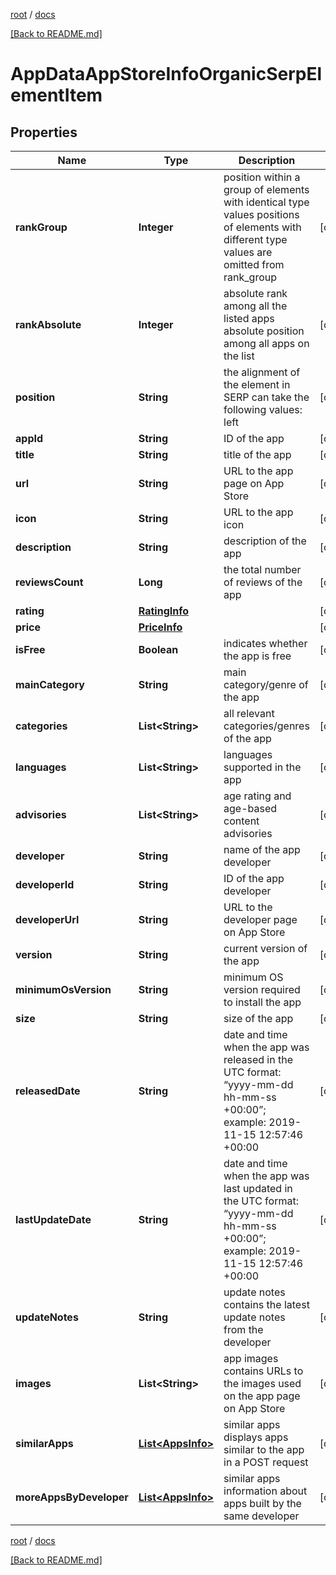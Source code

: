 [root](./../ "root") / [docs](./ "docs")

[[Back to README.md]](./../README.md "[Back to README.md]")

# AppDataAppStoreInfoOrganicSerpElementItem

## Properties

| Name | Type | Description | Notes |
|------------ | ------------- | ------------- | -------------|
|**rankGroup** | **Integer** | position within a group of elements with identical type values positions of elements with different type values are omitted from rank_group |  [optional] |
|**rankAbsolute** | **Integer** | absolute rank among all the listed apps absolute position among all apps on the list |  [optional] |
|**position** | **String** | the alignment of the element in SERP can take the following values: left |  [optional] |
|**appId** | **String** | ID of the app |  [optional] |
|**title** | **String** | title of the app |  [optional] |
|**url** | **String** | URL to the app page on App Store |  [optional] |
|**icon** | **String** | URL to the app icon |  [optional] |
|**description** | **String** | description of the app |  [optional] |
|**reviewsCount** | **Long** | the total number of reviews of the app |  [optional] |
|**rating** | [**RatingInfo**](RatingInfo.md) |  |  [optional] |
|**price** | [**PriceInfo**](PriceInfo.md) |  |  [optional] |
|**isFree** | **Boolean** | indicates whether the app is free |  [optional] |
|**mainCategory** | **String** | main category/genre of the app |  [optional] |
|**categories** | **List&lt;String&gt;** | all relevant categories/genres of the app |  [optional] |
|**languages** | **List&lt;String&gt;** | languages supported in the app |  [optional] |
|**advisories** | **List&lt;String&gt;** | age rating and age-based content advisories |  [optional] |
|**developer** | **String** | name of the app developer |  [optional] |
|**developerId** | **String** | ID of the app developer |  [optional] |
|**developerUrl** | **String** | URL to the developer page on App Store |  [optional] |
|**version** | **String** | current version of the app |  [optional] |
|**minimumOsVersion** | **String** | minimum OS version required to install the app |  [optional] |
|**size** | **String** | size of the app |  [optional] |
|**releasedDate** | **String** | date and time when the app was released in the UTC format: “yyyy-mm-dd hh-mm-ss +00:00”; example: 2019-11-15 12:57:46 +00:00 |  [optional] |
|**lastUpdateDate** | **String** | date and time when the app was last updated in the UTC format: “yyyy-mm-dd hh-mm-ss +00:00”; example: 2019-11-15 12:57:46 +00:00 |  [optional] |
|**updateNotes** | **String** | update notes contains the latest update notes from the developer |  [optional] |
|**images** | **List&lt;String&gt;** | app images contains URLs to the images used on the app page on App Store |  [optional] |
|**similarApps** | [**List&lt;AppsInfo&gt;**](AppsInfo.md) | similar apps displays apps similar to the app in a POST request |  [optional] |
|**moreAppsByDeveloper** | [**List&lt;AppsInfo&gt;**](AppsInfo.md) | similar apps information about apps built by the same developer |  [optional] |

[root](./../ "root") / [docs](./ "docs")

[[Back to README.md]](./../README.md "[Back to README.md]")